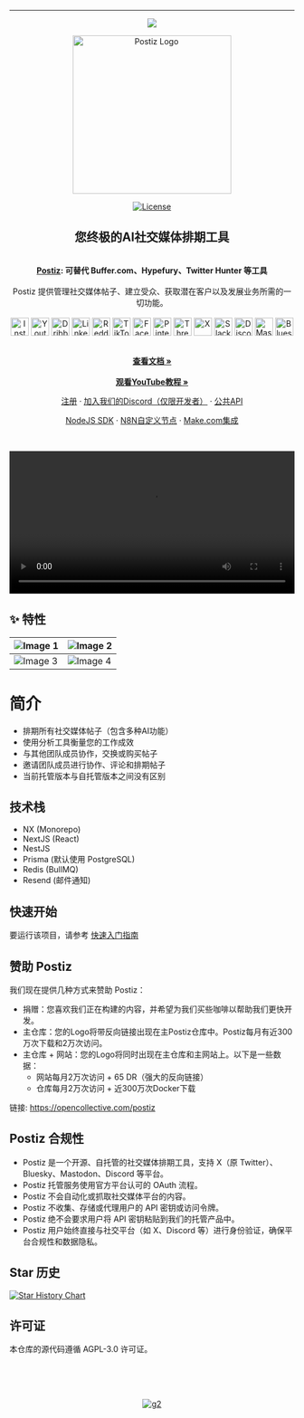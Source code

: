 ---
<p align="center">
  <a href="https://affiliate.postiz.com">
    <img src="https://github.com/user-attachments/assets/af9f47b3-e20c-402b-bd11-02f39248d738" />
  </a>
</p>

<p align="center">
  <a href="https://postiz.com/" target="_blank">
  <picture>
    <source media="(prefers-color-scheme: dark)" srcset="https://github.com/user-attachments/assets/765e9d72-3ee7-4a56-9d59-a2c9befe2311">
    <img alt="Postiz Logo" src="https://github.com/user-attachments/assets/f0d30d70-dddb-4142-8876-e9aa6ed1cb99" width="280"/>
  </picture>
  </a>
</p>

<p align="center">
<a href="https://opensource.org/license/agpl-v3">
  <img src="https://img.shields.io/badge/License-AGPL%203.0-blue.svg" alt="License">
</a>
</p>

<div align="center">
  <strong>
  <h2>您终极的AI社交媒体排期工具</h2><br />
  <a href="https://postiz.com">Postiz</a>: 可替代 Buffer.com、Hypefury、Twitter Hunter 等工具<br /><br />
  </strong>
  Postiz 提供管理社交媒体帖子、建立受众、获取潜在客户以及发展业务所需的一切功能。
</div>

<div class="flex" align="center">
  <br />
  <img alt="Instagram" src="https://postiz.com/svgs/socials/Instagram.svg" width="32">
  <img alt="Youtube" src="https://postiz.com/svgs/socials/Youtube.svg" width="32">
  <img alt="Dribbble" src="https://postiz.com/svgs/socials/Dribbble.svg" width="32">
  <img alt="Linkedin" src="https://postiz.com/svgs/socials/Linkedin.svg" width="32">
  <img alt="Reddit" src="https://postiz.com/svgs/socials/Reddit.svg" width="32">
  <img alt="TikTok" src="https://postiz.com/svgs/socials/TikTok.svg" width="32">
  <img alt="Facebook" src="https://postiz.com/svgs/socials/Facebook.svg" width="32">
  <img alt="Pinterest" src="https://postiz.com/svgs/socials/Pinterest.svg" width="32">
  <img alt="Threads" src="https://postiz.com/svgs/socials/Threads.svg" width="32">
  <img alt="X" src="https://postiz.com/svgs/socials/X.svg" width="32">
  <img alt="Slack" src="https://postiz.com/svgs/socials/Slack.svg" width="32">
  <img alt="Discord" src="https://postiz.com/svgs/socials/Discord.svg" width="32">
  <img alt="Mastodon" src="https://postiz.com/svgs/socials/Mastodon.svg" width="32">
  <img alt="Bluesky" src="https://postiz.com/svgs/socials/Bluesky.svg" width="32">
</div>

<p align="center">
  <br />
  <a href="https://docs.postiz.com" rel="dofollow"><strong>查看文档 »</strong></a>
  <br />

  <br />
  <a href="https://youtube.com/@postizofficial" rel="dofollow"><strong>观看YouTube教程 »</strong></a>
  <br />
</p>

<p align="center">
  <a href="https://platform.postiz.com">注册</a>
  ·
  <a href="https://discord.postiz.com">加入我们的Discord（仅限开发者）</a>
  ·
  <a href="https://docs.postiz.com/public-api">公共API</a><br />
</p>
<p align="center">
  <a href="https://www.npmjs.com/package/@postiz/node">NodeJS SDK</a>
  ·
  <a href="https://www.npmjs.com/package/n8n-nodes-postiz">N8N自定义节点</a>
  ·
  <a href="https://apps.make.com/postiz">Make.com集成</a>
</p>

<br />

<p align="center">
  <video src="https://github.com/user-attachments/assets/05436a01-19c8-4827-b57f-05a5e7637a67" width="100%" />
</p>

## ✨ 特性

| ![Image 1](https://github.com/user-attachments/assets/a27ee220-beb7-4c7e-8c1b-2c44301f82ef) | ![Image 2](https://github.com/user-attachments/assets/eb5f5f15-ed90-47fc-811c-03ccba6fa8a2) |
| ------------------------------------------------------------------------------------------- | ------------------------------------------------------------------------------------------- |
| ![Image 3](https://github.com/user-attachments/assets/d51786ee-ddd8-4ef8-8138-5192e9cfe7c3) | ![Image 4](https://github.com/user-attachments/assets/91f83c89-22f6-43d6-b7aa-d2d3378289fb) |

# 简介

- 排期所有社交媒体帖子（包含多种AI功能）
- 使用分析工具衡量您的工作成效
- 与其他团队成员协作，交换或购买帖子
- 邀请团队成员进行协作、评论和排期帖子
- 当前托管版本与自托管版本之间没有区别

## 技术栈

- NX (Monorepo)
- NextJS (React)
- NestJS
- Prisma (默认使用 PostgreSQL)
- Redis (BullMQ)
- Resend (邮件通知)

## 快速开始

要运行该项目，请参考 [快速入门指南](https://docs.postiz.com/quickstart)

## 赞助 Postiz

我们现在提供几种方式来赞助 Postiz：
- 捐赠：您喜欢我们正在构建的内容，并希望为我们买些咖啡以帮助我们更快开发。
- 主仓库：您的Logo将带反向链接出现在主Postiz仓库中。Postiz每月有近300万次下载和2万次访问。
- 主仓库 + 网站：您的Logo将同时出现在主仓库和主网站上。以下是一些数据：
  - 网站每月2万次访问 + 65 DR（强大的反向链接）
  - 仓库每月2万次访问 + 近300万次Docker下载

链接: https://opencollective.com/postiz

## Postiz 合规性

- Postiz 是一个开源、自托管的社交媒体排期工具，支持 X（原 Twitter）、Bluesky、Mastodon、Discord 等平台。
- Postiz 托管服务使用官方平台认可的 OAuth 流程。
- Postiz 不会自动化或抓取社交媒体平台的内容。
- Postiz 不收集、存储或代理用户的 API 密钥或访问令牌。
- Postiz 绝不会要求用户将 API 密钥粘贴到我们的托管产品中。
- Postiz 用户始终直接与社交平台（如 X、Discord 等）进行身份验证，确保平台合规性和数据隐私。

## Star 历史

[![Star History Chart](https://api.star-history.com/svg?repos=gitroomhq/postiz-app&type=Date)](https://www.star-history.com/#gitroomhq/postiz-app&Date)

## 许可证

本仓库的源代码遵循 AGPL-3.0 许可证。

<br /><br /><br />

<p align="center">
  <a href="https://www.g2.com/products/postiz/take_survey" target="blank"><img alt="g2" src="https://github.com/user-attachments/assets/892cb74c-0b49-4589-b2f5-fbdbf7a98f66" /></a>
</p>